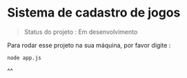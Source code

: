 <h1> Sistema de cadastro de jogos</h1>

> Status do projeto : Em desenvolvimento

Para rodar esse projeto na sua máquina, por favor digite :

```
node app.js
```
^^